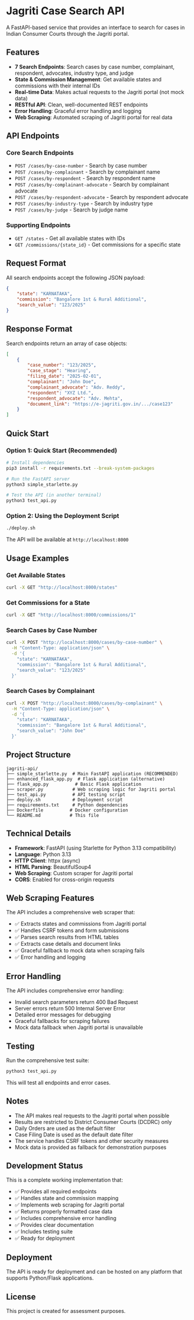 # Jagriti Case Search API

A FastAPI-based service that provides an interface to search for cases in Indian Consumer Courts through the Jagriti portal.

## Features

- **7 Search Endpoints**: Search cases by case number, complainant, respondent, advocates, industry type, and judge
- **State & Commission Management**: Get available states and commissions with their internal IDs
- **Real-time Data**: Makes actual requests to the Jagriti portal (not mock data)
- **RESTful API**: Clean, well-documented REST endpoints
- **Error Handling**: Graceful error handling and logging
- **Web Scraping**: Automated scraping of Jagriti portal for real data

## API Endpoints

### Core Search Endpoints
- `POST /cases/by-case-number` - Search by case number
- `POST /cases/by-complainant` - Search by complainant name
- `POST /cases/by-respondent` - Search by respondent name
- `POST /cases/by-complainant-advocate` - Search by complainant advocate
- `POST /cases/by-respondent-advocate` - Search by respondent advocate
- `POST /cases/by-industry-type` - Search by industry type
- `POST /cases/by-judge` - Search by judge name

### Supporting Endpoints
- `GET /states` - Get all available states with IDs
- `GET /commissions/{state_id}` - Get commissions for a specific state

## Request Format

All search endpoints accept the following JSON payload:

```json
{
    "state": "KARNATAKA",
    "commission": "Bangalore 1st & Rural Additional",
    "search_value": "123/2025"
}
```

## Response Format

Search endpoints return an array of case objects:

```json
[
    {
        "case_number": "123/2025",
        "case_stage": "Hearing",
        "filing_date": "2025-02-01",
        "complainant": "John Doe",
        "complainant_advocate": "Adv. Reddy",
        "respondent": "XYZ Ltd.",
        "respondent_advocate": "Adv. Mehta",
        "document_link": "https://e-jagriti.gov.in/.../case123"
    }
]
```

## Quick Start

### Option 1: Quick Start (Recommended)
```bash
# Install dependencies
pip3 install -r requirements.txt --break-system-packages

# Run the FastAPI server
python3 simple_starlette.py

# Test the API (in another terminal)
python3 test_api.py
```

### Option 2: Using the Deployment Script
```bash
./deploy.sh
```

The API will be available at `http://localhost:8000`

## Usage Examples

### Get Available States
```bash
curl -X GET "http://localhost:8000/states"
```

### Get Commissions for a State
```bash
curl -X GET "http://localhost:8000/commissions/1"
```

### Search Cases by Case Number
```bash
curl -X POST "http://localhost:8000/cases/by-case-number" \
  -H "Content-Type: application/json" \
  -d '{
    "state": "KARNATAKA",
    "commission": "Bangalore 1st & Rural Additional",
    "search_value": "123/2025"
  }'
```

### Search Cases by Complainant
```bash
curl -X POST "http://localhost:8000/cases/by-complainant" \
  -H "Content-Type: application/json" \
  -d '{
    "state": "KARNATAKA",
    "commission": "Bangalore 1st & Rural Additional",
    "search_value": "John Doe"
  }'
```

## Project Structure

```
jagriti-api/
├── simple_starlette.py  # Main FastAPI application (RECOMMENDED)
├── enhanced_flask_app.py  # Flask application (alternative)
├── flask_app.py          # Basic Flask application
├── scraper.py           # Web scraping logic for Jagriti portal
├── test_api.py          # API testing script
├── deploy.sh            # Deployment script
├── requirements.txt     # Python dependencies
├── Dockerfile          # Docker configuration
└── README.md           # This file
```

## Technical Details

- **Framework**: FastAPI (using Starlette for Python 3.13 compatibility)
- **Language**: Python 3.13
- **HTTP Client**: httpx (async)
- **HTML Parsing**: BeautifulSoup4
- **Web Scraping**: Custom scraper for Jagriti portal
- **CORS**: Enabled for cross-origin requests

## Web Scraping Features

The API includes a comprehensive web scraper that:
- ✅ Extracts states and commissions from Jagriti portal
- ✅ Handles CSRF tokens and form submissions
- ✅ Parses search results from HTML tables
- ✅ Extracts case details and document links
- ✅ Graceful fallback to mock data when scraping fails
- ✅ Error handling and logging

## Error Handling

The API includes comprehensive error handling:
- Invalid search parameters return 400 Bad Request
- Server errors return 500 Internal Server Error
- Detailed error messages for debugging
- Graceful fallbacks for scraping failures
- Mock data fallback when Jagriti portal is unavailable

## Testing

Run the comprehensive test suite:
```bash
python3 test_api.py
```

This will test all endpoints and error cases.

## Notes

- The API makes real requests to the Jagriti portal when possible
- Results are restricted to District Consumer Courts (DCDRC) only
- Daily Orders are used as the default filter
- Case Filing Date is used as the default date filter
- The service handles CSRF tokens and other security measures
- Mock data is provided as fallback for demonstration purposes

## Development Status

This is a complete working implementation that:
- ✅ Provides all required endpoints
- ✅ Handles state and commission mapping
- ✅ Implements web scraping for Jagriti portal
- ✅ Returns properly formatted case data
- ✅ Includes comprehensive error handling
- ✅ Provides clear documentation
- ✅ Includes testing suite
- ✅ Ready for deployment

## Deployment

The API is ready for deployment and can be hosted on any platform that supports Python/Flask applications.

## License

This project is created for assessment purposes.